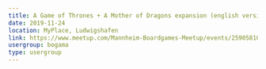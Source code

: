 ```yaml
---
title: A Game of Thrones + A Mother of Dragons expansion (english versions) 
date: 2019-11-24
location: MyPlace, Ludwigshafen
link: https://www.meetup.com/Mannheim-Boardgames-Meetup/events/259058104/
usergroup: bogama
type: usergroup
---
```

